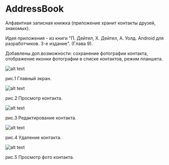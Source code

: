 # AddressBook
Алфавитная записная книжка (приложение хранит контакты друзей, знакомых).

Идея приложения - из книги "П. Дейтел, Х. Дейтел, А. Уолд. Android для разработчиков. 3-е издание". (Глава 9).

Добавлены доп.возможности: сохранение фотографии контакта, отображение иконки фотографии в списке контактов, режим планшета.

![alt text](screenshots/addressbook1.jpg "рис.1 Главный экран.")

рис.1 Главный экран.
<br>

![alt text](screenshots/addressbook2.jpg "рис.2 Просмотр контакта.")

рис.2 Просмотр контакта.


![alt text](screenshots/addressbook3.jpg "рис.3 Редактирование контакта.")

рис.3 Редактирование контакта.


![alt text](screenshots/addressbook4.jpg "рис.4 Удаление контакта.")

рис.4 Удаление контакта.


![alt text](screenshots/addressbook5.jpg "рис.5 Просмотр фото контакта.")

рис.5 Просмотр фото контакта.



